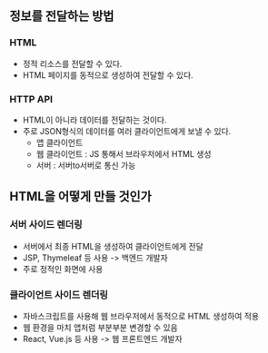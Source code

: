 ## 정보를 전달하는 방법
### HTML
* 정적 리소스를 전달할 수 있다.
* HTML 페이지를 동적으로 생성하여 전달할 수 있다.
### HTTP API
* HTML이 아니라 데이터를 전달하는 것이다.
* 주로 JSON형식의 데이터를 여러 클라이언트에게 보낼 수 있다.
  * 앱 클라이언트
  * 웹 클라이언트 : JS 통해서 브라우저에서 HTML 생성
  * 서버 : 서버to서버로 통신 가능
## HTML을 어떻게 만들 것인가
### 서버 사이드 렌더링
* 서버에서 최종 HTML을 생성하여 클라이언트에게 전달
* JSP, Thymeleaf 등 사용 -> 백엔드 개발자
* 주로 정적인 화면에 사용
### 클라이언트 사이드 렌더링
* 자바스크립트를 사용해 웹 브라우저에서 동적으로 HTML 생성하여 적용
* 웹 환경을 마치 앱처럼 부분부분 변경할 수 있음
* React, Vue.js 등 사용 -> 웹 프론트엔드 개발자